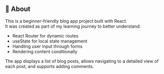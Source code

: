 ## 📝 About

This is a beginner-friendly blog app project built with React.  
It was created as part of my learning journey to better understand:

- React Router for dynamic routes
- useState for local state management
- Handling user input through forms
- Rendering content conditionally

The app displays a list of blog posts, allows navigating to a detailed view of each post, and supports adding comments.
